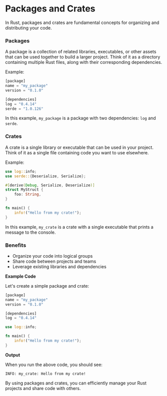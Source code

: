 # Packages and Crates

In Rust, packages and crates are fundamental concepts for organizing and distributing your code.

### Packages

A package is a collection of related libraries, executables, or other assets that can be used together to build a larger project. Think of it as a directory containing multiple Rust files, along with their corresponding dependencies.

Example:
```rust
[package]
name = "my_package"
version = "0.1.0"

[dependencies]
log = "0.4.14"
serde = "1.0.126"
```
In this example, `my_package` is a package with two dependencies: `log` and `serde`.

### Crates

A crate is a single library or executable that can be used in your project. Think of it as a single file containing code you want to use elsewhere.

Example:
```rust
use log::info;
use serde::{Deserialize, Serialize};

#[derive(Debug, Serialize, Deserialize)]
struct MyStruct {
    foo: String,
}

fn main() {
    info!("Hello from my crate!");
}
```
In this example, `my_crate` is a crate with a single executable that prints a message to the console.

### Benefits

* Organize your code into logical groups
* Share code between projects and teams
* Leverage existing libraries and dependencies

**Example Code**

Let's create a simple package and crate:
```rust
[package]
name = "my_package"
version = "0.1.0"

[dependencies]
log = "0.4.14"
```
```rust
use log::info;

fn main() {
    info!("Hello from my crate!");
}
```
**Output**

When you run the above code, you should see:
```
INFO: my_crate: Hello from my crate!
```

By using packages and crates, you can efficiently manage your Rust projects and share code with others.
